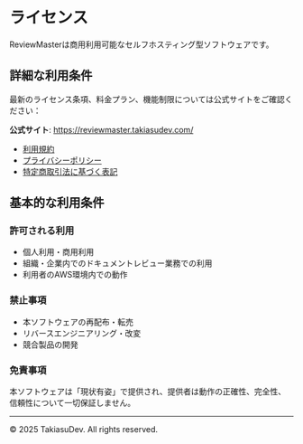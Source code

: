 # ライセンス

ReviewMasterは商用利用可能なセルフホスティング型ソフトウェアです。

## 詳細な利用条件

最新のライセンス条項、料金プラン、機能制限については公式サイトをご確認ください：

**公式サイト**: https://reviewmaster.takiasudev.com/

- [利用規約](https://reviewmaster.takiasudev.com/terms.html)
- [プライバシーポリシー](https://reviewmaster.takiasudev.com/privacy.html)
- [特定商取引法に基づく表記](https://reviewmaster.takiasudev.com/legal.html)

## 基本的な利用条件

### 許可される利用
- 個人利用・商用利用
- 組織・企業内でのドキュメントレビュー業務での利用
- 利用者のAWS環境内での動作

### 禁止事項
- 本ソフトウェアの再配布・転売
- リバースエンジニアリング・改変
- 競合製品の開発

### 免責事項
本ソフトウェアは「現状有姿」で提供され、提供者は動作の正確性、完全性、信頼性について一切保証しません。

---

© 2025 TakiasuDev. All rights reserved.